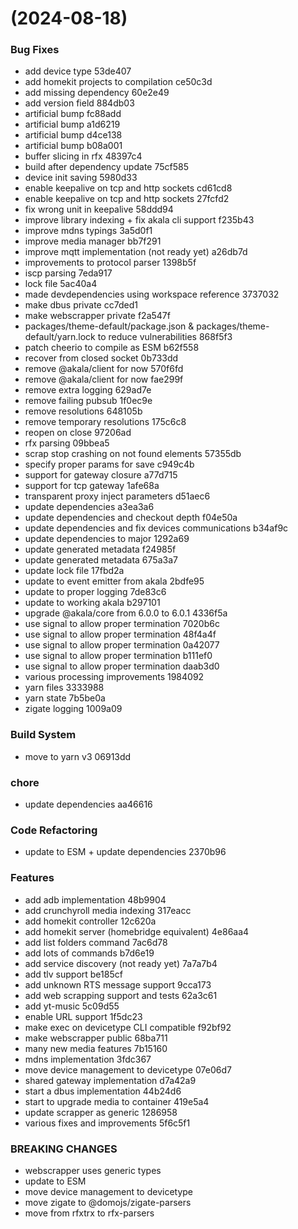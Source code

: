 #  (2024-08-18)


### Bug Fixes

* add device type 53de407
* add homekit projects to compilation ce50c3d
* add missing dependency 60e2e49
* add version field 884db03
* artificial bump fc88add
* artificial bump a1d6219
* artificial bump d4ce138
* artificial bump b08a001
* buffer slicing in rfx 48397c4
* build after dependency update 75cf585
* device init saving 5980d33
* enable keepalive on tcp and http sockets cd61cd8
* enable keepalive on tcp and http sockets 27fcfd2
* fix wrong unit in keepalive 58ddd94
* improve library indexing + fix akala cli support f235b43
* improve mdns typings 3a5d0f1
* improve media manager bb7f291
* improve mqtt implementation (not ready yet) a26db7d
* improvements to protocol parser 1398b5f
* iscp parsing 7eda917
* lock file 5ac40a4
* made devdependencies using workspace reference 3737032
* make dbus private cc7ded1
* make webscrapper private f2a547f
* packages/theme-default/package.json & packages/theme-default/yarn.lock to reduce vulnerabilities 868f5f3
* patch cheerio to compile as ESM b62f558
* recover from closed socket 0b733dd
* remove @akala/client for now 570f6fd
* remove @akala/client for now fae299f
* remove extra logging 629ad7e
* remove failing pubsub 1f0ec9e
* remove resolutions 648105b
* remove temporary resolutions 175c6c8
* reopen on close 97206ad
* rfx parsing 09bbea5
* scrap stop crashing on not found elements 57355db
* specify proper params for save c949c4b
* support for gateway closure a77d715
* support for tcp gateway 1afe68a
* transparent proxy inject parameters d51aec6
* update dependencies a3ea3a6
* update dependencies and checkout depth f04e50a
* update dependencies and fix devices communications b34af9c
* update dependencies to major 1292a69
* update generated metadata f24985f
* update generated metadata 675a3a7
* update lock file 17fbd2a
* update to event emitter from akala 2bdfe95
* update to proper logging 7de83c6
* update to working akala b297101
* upgrade @akala/core from 6.0.0 to 6.0.1 4336f5a
* use signal to allow proper termination 7020b6c
* use signal to allow proper termination 48f4a4f
* use signal to allow proper termination 0a42077
* use signal to allow proper termination b111ef0
* use signal to allow proper termination daab3d0
* various processing improvements 1984092
* yarn files 3333988
* yarn state 7b5be0a
* zigate logging 1009a09


### Build System

* move to yarn v3 06913dd


### chore

* update dependencies aa46616


### Code Refactoring

* update to ESM + update dependencies 2370b96


### Features

* add adb implementation 48b9904
* add crunchyroll media indexing 317eacc
* add homekit controller 12c620a
* add homekit server (homebridge equivalent) 4e86aa4
* add list folders command 7ac6d78
* add lots of commands b7d6e19
* add service discovery (not ready yet) 7a7a7b4
* add tlv support be185cf
* add unknown RTS message support 9cca173
* add web scrapping support and tests 62a3c61
* add yt-music 5c09d55
* enable URL support 1f5dc23
* make exec on devicetype CLI compatible f92bf92
* make webscrapper public 68ba711
* many new media features 7b15160
* mdns implementation 3fdc367
* move device management to devicetype 07e06d7
* shared gateway implementation d7a42a9
* start a dbus implementation 44b24d6
* start to upgrade media to container 419e5a4
* update scrapper as generic 1286958
* various fixes and improvements 5f6c5f1


### BREAKING CHANGES

* webscrapper uses generic types
* update to ESM
* move device management to devicetype
* move zigate to @domojs/zigate-parsers
* move from rfxtrx to rfx-parsers



